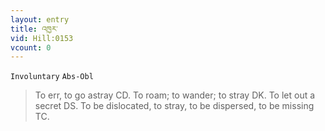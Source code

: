 ```yaml
---
layout: entry
title: འཁྱར་
vid: Hill:0153
vcount: 0
---
```

`Involuntary` `Abs-Obl`
> To err, to go astray CD\.
 To roam; to wander; to stray DK\.
 To let out a secret DS\.
 To be dislocated, to stray, to be dispersed, to be missing TC\.

